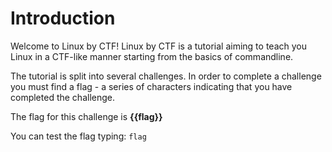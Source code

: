 # Introduction

Welcome to Linux by CTF!
Linux by CTF is a tutorial aiming to teach you Linux in a CTF-like manner starting from the
basics of commandline.

The tutorial is split into several challenges. In order to complete a challenge you must find 
a flag - a series of characters indicating that you have completed the challenge.

The flag for this challenge is **{{flag}}**

You can test the flag typing:
`flag`


